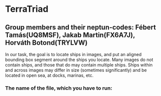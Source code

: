 # TerraTriad
  ## Group members and their neptun-codes: Fébert Tamás(UQ8MSF), Jakab Martin(FX6A7J), Horváth Botond(TRYLVW)
  In our task, the goal is to locate ships in images, and put an aligned bounding box segment around the ships you locate. Many images do not contain ships, and those that do may contain multiple ships. Ships within and across images may differ in size (sometimes significantly) and be located in open sea, at docks, marinas, etc. 
  ### The name of the file, which you have to run: 
